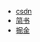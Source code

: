 - [csdn](http://blog.csdn.net/seventhMa_/article/details/79594184)
- [简书](https://www.jianshu.com/p/82726631a0be)
- [掘金](https://juejin.im/post/5aace20af265da23994e4bed)
